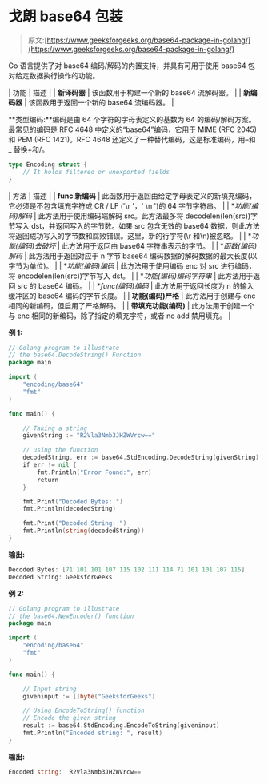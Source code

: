 # 戈朗 base64 包装

> 原文:[https://www.geeksforgeeks.org/base64-package-in-golang/](https://www.geeksforgeeks.org/base64-package-in-golang/)

Go 语言提供了对 base64 编码/解码的内置支持，并具有可用于使用 base64 包对给定数据执行操作的功能。

| 功能 | 描述 |
| **新译码器** | 该函数用于构建一个新的 base64 流解码器。 |
| **新编码器** | 该函数用于返回一个新的 base64 流编码器。 |

**类型编码:**编码是由 64 个字符的字母表定义的基数为 64 的编码/解码方案。最常见的编码是 RFC 4648 中定义的“base64”编码，它用于 MIME (RFC 2045)和 PEM (RFC 1421)。RFC 4648 还定义了一种替代编码，这是标准编码，用–和 _ 替换+和/。

```go
type Encoding struct {
    // It holds filtered or unexported fields
}

```

| 方法 | 描述 |
| **func 新编码** | 此函数用于返回由给定字母表定义的新填充编码，它必须是不包含填充字符或 CR / LF ('\r '，' \n ')的 64 字节字符串。 |
| **功能(*编码)解码** | 此方法用于使用编码端解码 src。此方法最多将 decodelen(len(src))字节写入 dst，并返回写入的字节数。如果 src 包含无效的 base64 数据，则此方法将返回成功写入的字节数和腐败错误。这里，新的行字符(\r 和\n)被忽略。 |
| **功能(*编码)去破坏** | 此方法用于返回由 base64 字符串表示的字节。 |
| **函数(*编码)解码** | 此方法用于返回对应于 n 字节 base64 编码数据的解码数据的最大长度(以字节为单位)。 |
| **功能(*编码)编码** | 此方法用于使用编码 enc 对 src 进行编码，将 encodelen(len(src))字节写入 dst。 |
| **功能(*编码)编码字符串** | 此方法用于返回 src 的 base64 编码。 |
| **func(*编码)编码** | 此方法用于返回长度为 n 的输入缓冲区的 base64 编码的字节长度。 |
| **功能(编码)严格** | 此方法用于创建与 enc 相同的新编码，但启用了严格解码。 |
| **带填充功能(编码)** | 此方法用于创建一个与 enc 相同的新编码，除了指定的填充字符，或者 no add 禁用填充。 |

**例 1:**

```go
// Golang program to illustrate
// the base64.DecodeString() Function
package main

import (
    "encoding/base64"
    "fmt"
)

func main() {

    // Taking a string
    givenString := "R2Vla3Nmb3JHZWVrcw=="

    // using the function
    decodedString, err := base64.StdEncoding.DecodeString(givenString)
    if err != nil {
        fmt.Println("Error Found:", err)
        return
    }

    fmt.Print("Decoded Bytes: ")
    fmt.Println(decodedString)

    fmt.Print("Decoded String: ")
    fmt.Println(string(decodedString))
}
```

**输出:**

```go
Decoded Bytes: [71 101 101 107 115 102 111 114 71 101 101 107 115]
Decoded String: GeeksforGeeks

```

**例 2:**

```go
// Golang program to illustrate
// the base64.NewEncoder() function
package main

import (
    "encoding/base64"
    "fmt"
)

func main() {

    // Input string
    giveninput := []byte("GeeksforGeeks")

    // Using EncodeToString() function
    // Encode the given string
    result := base64.StdEncoding.EncodeToString(giveninput)
    fmt.Println("Encoded string: ", result)
}
```

**输出:**

```go
Encoded string:  R2Vla3Nmb3JHZWVrcw==
```
